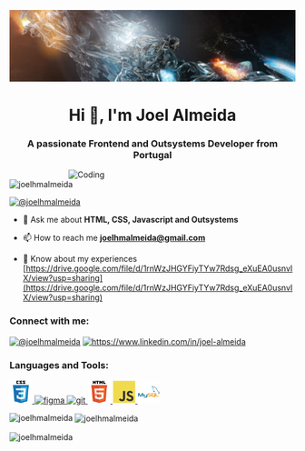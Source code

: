 ![MasterHead](https://github.com/joelhmalmeida/joelhmalmeida/blob/main/Github%20Banner.png)

<h1 align="center">Hi 👋, I'm Joel Almeida</h1>
<h3 align="center">A passionate Frontend and Outsystems Developer from Portugal</h3>
<img align="right" alt="Coding" width="400" src="https://user-images.githubusercontent.com/83190972/224507647-890cb88b-8fea-41bf-ad95-8ae3a05e4e4e.png">

<p align="left"> <img src="https://komarev.com/ghpvc/?username=joelhmalmeida&label=Profile%20views&color=0e75b6&style=flat" alt="joelhmalmeida" /> </p>

<p align="left"> <a href="https://twitter.com/@joelhmalmeida" target="blank"><img src="https://img.shields.io/twitter/follow/@joelhmalmeida?logo=twitter&style=for-the-badge" alt="@joelhmalmeida" /></a> </p>

- 💬 Ask me about **HTML, CSS, Javascript and Outsystems**

- 📫 How to reach me **joelhmalmeida@gmail.com**

- 📄 Know about my experiences [https://drive.google.com/file/d/1rnWzJHGYFiyTYw7Rdsg_eXuEA0usnvIX/view?usp=sharing](https://drive.google.com/file/d/1rnWzJHGYFiyTYw7Rdsg_eXuEA0usnvIX/view?usp=sharing)

<h3 align="left">Connect with me:</h3>
<p align="left">
<a href="https://twitter.com/@joelhmalmeida" target="blank"><img align="center" src="https://raw.githubusercontent.com/rahuldkjain/github-profile-readme-generator/master/src/images/icons/Social/twitter.svg" alt="@joelhmalmeida" height="30" width="40" /></a>
<a href="https://linkedin.com/in/https://www.linkedin.com/in/joel-almeida" target="blank"><img align="center" src="https://raw.githubusercontent.com/rahuldkjain/github-profile-readme-generator/master/src/images/icons/Social/linked-in-alt.svg" alt="https://www.linkedin.com/in/joel-almeida" height="30" width="40" /></a>
</p>

<h3 align="left">Languages and Tools:</h3>
<p align="left"> <a href="https://www.w3schools.com/css/" target="_blank" rel="noreferrer"> <img src="https://raw.githubusercontent.com/devicons/devicon/master/icons/css3/css3-original-wordmark.svg" alt="css3" width="40" height="40"/> </a> <a href="https://www.figma.com/" target="_blank" rel="noreferrer"> <img src="https://www.vectorlogo.zone/logos/figma/figma-icon.svg" alt="figma" width="40" height="40"/> </a> <a href="https://git-scm.com/" target="_blank" rel="noreferrer"> <img src="https://www.vectorlogo.zone/logos/git-scm/git-scm-icon.svg" alt="git" width="40" height="40"/> </a> <a href="https://www.w3.org/html/" target="_blank" rel="noreferrer"> <img src="https://raw.githubusercontent.com/devicons/devicon/master/icons/html5/html5-original-wordmark.svg" alt="html5" width="40" height="40"/> </a> <a href="https://developer.mozilla.org/en-US/docs/Web/JavaScript" target="_blank" rel="noreferrer"> <img src="https://raw.githubusercontent.com/devicons/devicon/master/icons/javascript/javascript-original.svg" alt="javascript" width="40" height="40"/> </a> <a href="https://www.mysql.com/" target="_blank" rel="noreferrer"> <img src="https://raw.githubusercontent.com/devicons/devicon/master/icons/mysql/mysql-original-wordmark.svg" alt="mysql" width="40" height="40"/> </a> </p>

<p><img align="left" src="https://github-readme-stats.vercel.app/api/top-langs?username=joelhmalmeida&show_icons=true&locale=en&layout=compact" alt="joelhmalmeida" /></p>

<p>&nbsp;<img align="center" src="https://github-readme-stats.vercel.app/api?username=joelhmalmeida&show_icons=true&locale=en" alt="joelhmalmeida" /></p>

<p><img align="center" src="https://github-readme-streak-stats.herokuapp.com/?user=joelhmalmeida&" alt="joelhmalmeida" /></p>

